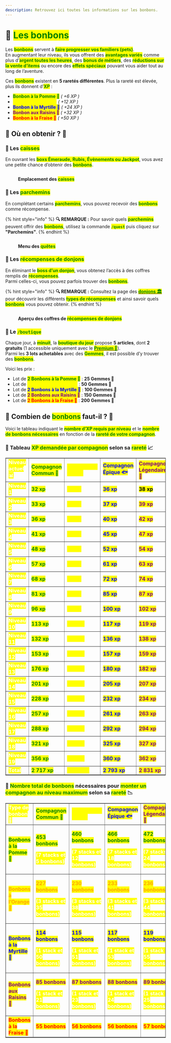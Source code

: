 ```yaml
---
description: Retrouvez ici toutes les informations sur les bonbons.
---
```


# 🍬 <mark style="color:green;">**Les bonbons**</mark>

Les <mark style="color:green;">**bonbons**</mark> servent à <mark style="color:green;">**faire progresser vos familiers (pets)**</mark>.  
En augmentant leur niveau, ils vous offrent des <mark style="color:green;">**avantages variés**</mark> comme plus d’<mark style="color:green;">**argent toutes les heures**</mark>, des <mark style="color:green;">**bonus de métiers**</mark>, des <mark style="color:green;">**réductions sur la vente d’items**</mark> ou encore des <mark style="color:green;">**effets spéciaux**</mark> pouvant vous aider tout au long de l’aventure.  

Ces <mark style="color:green;">**bonbons**</mark> existent en **5 raretés différentes**. Plus la rareté est élevée, plus ils donnent d’<mark style="color:green;">**XP**</mark> :  
* <mark style="color:green;">**Bonbon à la Pomme 🍏**</mark> _( +6 XP )_  
* <mark style="color:yellow;">**Bonbon à l’Orange 🍊**</mark> _( +12 XP )_  
* <mark style="color:blue;">**Bonbon à la Myrtille 🔵**</mark> _( +24 XP )_  
* <mark style="color:purple;">**Bonbon aux Raisins 🍇**</mark> _( +32 XP )_  
* <mark style="color:red;">**Bonbon à la Fraise 🍓**</mark> _( +50 XP )_  

## 💠 Où en obtenir ? 📌

### 🔸 Les <mark style="color:green;">**caisses**</mark>  
En ouvrant les <mark style="color:green;">**boxs Émeraude, Rubis, Évènements ou Jackpot**</mark>, vous avez une petite chance d’obtenir des <mark style="color:green;">**bonbons**</mark>.

<figure><img src="../../.gitbook/assets/Les_Caisses/ApercuCaisses.png" alt=""><figcaption><p><strong>Emplacement des <mark style="color:green;">caisses</mark></strong></p></figcaption></figure>

### 🔸 Les <mark style="color:green;">**parchemins**</mark>  
En complétant certains <mark style="color:green;">**parchemins**</mark>, vous pouvez recevoir des <mark style="color:green;">**bonbons**</mark> comme récompense.  

{% hint style="info" %}
**🔍 REMARQUE :** Pour savoir quels <mark style="color:green;">**parchemins**</mark> peuvent offrir des <mark style="color:green;">**bonbons**</mark>, utilisez la commande <mark style="color:green;">**`/quest`**</mark> puis cliquez sur **"Parchemins"**.
{% endhint %}

<figure><img src="../../.gitbook/assets/Menu/Quest.png" alt=""><figcaption><p><strong>Menu des <mark style="color:green;">quêtes</mark></strong></p></figcaption></figure>

### 🔸 Les <mark style="color:green;">**récompenses de donjons**</mark>  
En éliminant le <mark style="color:green;">**boss d’un donjon**</mark>, vous obtenez l’accès à des coffres remplis de <mark style="color:green;">**récompenses**</mark>.  
Parmi celles-ci, vous pouvez parfois trouver des <mark style="color:green;">**bonbons**</mark>.  

{% hint style="info" %}
**🔍 REMARQUE :** Consultez la page des [<mark style="color:green;">**donjons 🏛️**</mark>](https://wiki.evolucraft.fr/le-gameplay/les-donjons) pour découvrir les différents <mark style="color:green;">**types de récompenses**</mark> et ainsi savoir quels <mark style="color:green;">**bonbons**</mark> vous pouvez obtenir.
{% endhint %}

<figure><img src="../../.gitbook/assets/Les_Donjons/DJ-recompense.png" alt=""><figcaption><p><strong>Aperçu des coffres de <mark style="color:green;">récompenses de donjons</mark></strong></p></figcaption></figure>

### 🔸 Le <mark style="color:green;">**`/boutique`**</mark>  
Chaque jour, à <mark style="color:green;">**minuit**</mark>, la <mark style="color:green;">**boutique du jour**</mark> propose **5 articles**, dont **2 gratuits** (1 accessible uniquement avec le [<mark style="color:green;">**Premium 👑**</mark>](https://wiki.evolucraft.fr/le-gameplay/les-grades#abonnement-premium)).  
Parmi les **3 lots achetables** avec des <mark style="color:green;">**Gemmes**</mark>, il est possible d’y trouver des <mark style="color:green;">**bonbons**</mark>.  

Voici les prix :  
* Lot de <mark style="color:green;">**2 Bonbons à la Pomme 🍏**</mark> : **25 Gemmes 💎**  
* Lot de <mark style="color:yellow;">**2 Bonbons à l’Orange 🍊**</mark> : **50 Gemmes 💎**  
* Lot de <mark style="color:blue;">**2 Bonbons à la Myrtille 🔵**</mark> : **100 Gemmes 💎**  
* Lot de <mark style="color:purple;">**2 Bonbons aux Raisins 🍇**</mark> : **150 Gemmes 💎**  
* Lot de <mark style="color:red;">**2 Bonbons à la Fraise 🍓**</mark> : **200 Gemmes 💎**  

## 💠 Combien de <mark style="color:green;">**bonbons**</mark> faut-il ? 🤔  

Voici le tableau indiquant le <mark style="color:green;">**nombre d’XP requis par niveau**</mark> et le <mark style="color:green;">**nombre de bonbons nécessaires**</mark> en fonction de la <mark style="color:green;">**rareté de votre compagnon**</mark>.  

### 🔸 Tableau <mark style="color:green;">**XP demandée par compagnon**</mark> selon sa <mark style="color:green;">**rareté**</mark> 📈

<table border="1" cellspacing="0" cellpadding="6">
  <tr>
    <td><mark style="color:white;"><strong>Niveau actuel📊</strong></mark></td>
    <td><mark style="color:green;"><strong>Compagnon Commun 🐸</strong></mark></td>
    <td><mark style="color:yellow;"><strong>Compagnon Rare 🐤</strong></mark></td>
    <td><mark style="color:blue;"><strong>Compagnon Épique 🐟</strong></mark></td>
    <td><mark style="color:purple;"><strong>Compagnon Légendaire 👾</strong></mark></td>
    <td><mark style="color:red;"><strong>Compagnon Mythique 🦞</strong></mark></td>
  </tr>
  <tr>
    <td><mark style="color:white;"><strong>Niveau 1</strong></mark></td>
    <td><mark style="color:green;"><strong>32 xp</strong></mark></td>
    <td><mark style="color:yellow;"><strong>34 xp</strong></mark></td>
    <td><mark style="color:blue;"><strong>36 xp</strong></mark></td>
    <td><mark style="color:pruple;"><strong>38 xp</strong></mark></td>
    <td><mark style="color:red;"><strong>40 xp</strong></mark></td>
  </tr>
  <tr>
    <td><mark style="color:white;"><strong>Niveau 2</strong></mark></td>
    <td><mark style="color:green;"><strong>33 xp</strong></mark></td>
    <td><mark style="color:yellow;"><strong>35 xp</strong></mark></td>
    <td><mark style="color:blue;"><strong>37 xp</strong></mark></td>
    <td><mark style="color:purple;"><strong>39 xp</strong></mark></td>
    <td><mark style="color:red;"><strong>41 xp</strong></mark></td>
  </tr>
  <tr>
    <td><mark style="color:white;"><strong>Niveau 3</strong></mark></td>
    <td><mark style="color:green;"><strong>36 xp</strong></mark></td>
    <td><mark style="color:yellow;"><strong>38 xp</strong></mark></td>
    <td><mark style="color:blue;"><strong>40 xp</strong></mark></td>
    <td><mark style="color:purple;"><strong>42 xp</strong></mark></td>
    <td><mark style="color:red;"><strong>44 xp</strong></mark></td>
  </tr>
  <tr>
    <td><mark style="color:white;"><strong>Niveau 4</strong></mark></td>
    <td><mark style="color:green;"><strong>41 xp</strong></mark></td>
    <td><mark style="color:yellow;"><strong>43 xp</strong></mark></td>
    <td><mark style="color:blue;"><strong>45 xp</strong></mark></td>
    <td><mark style="color:purple;"><strong>47 xp</strong></mark></td>
    <td><mark style="color:red;"><strong>49 xp</strong></mark></td>
  </tr>
  <tr>
    <td><mark style="color:white;"><strong>Niveau 5</strong></mark></td>
    <td><mark style="color:green;"><strong>48 xp</strong></mark></td>
    <td><mark style="color:yellow;"><strong>50 xp</strong></mark></td>
    <td><mark style="color:blue;"><strong>52 xp</strong></mark></td>
    <td><mark style="color:purple;"><strong>54 xp</strong></mark></td>
    <td><mark style="color:red;"><strong>56 xp</strong></mark></td>
  </tr>
  <tr>
    <td><mark style="color:white;"><strong>Niveau 6</strong></mark></td>
    <td><mark style="color:green;"><strong>57 xp</strong></mark></td>
    <td><mark style="color:yellow;"><strong>59 xp</strong></mark></td>
    <td><mark style="color:blue;"><strong>61 xp</strong></mark></td>
    <td><mark style="color:purple;"><strong>63 xp</strong></mark></td>
    <td><mark style="color:red;"><strong>65 xp</strong></mark></td>
  </tr>
  <tr>
    <td><mark style="color:white;"><strong>Niveau 7</strong></mark></td>
    <td><mark style="color:green;"><strong>68 xp</strong></mark></td>
    <td><mark style="color:yellow;"><strong>70 xp</strong></mark></td>
    <td><mark style="color:blue;"><strong>72 xp</strong></mark></td>
    <td><mark style="color:purple;"><strong>74 xp</strong></mark></td>
    <td><mark style="color:red;"><strong>76 xp</strong></mark></td>
  </tr>
  <tr>
    <td><mark style="color:white;"><strong>Niveau 8</strong></mark></td>
    <td><mark style="color:green;"><strong>81 xp</strong></mark></td>
    <td><mark style="color:yellow;"><strong>83 xp</strong></mark></td>
    <td><mark style="color:blue;"><strong>85 xp</strong></mark></td>
    <td><mark style="color:purple;"><strong>87 xp</strong></mark></td>
    <td><mark style="color:red;"><strong>89 xp</strong></mark></td>
  </tr>
  <tr>
    <td><mark style="color:white;"><strong>Niveau 9</strong></mark></td>
    <td><mark style="color:green;"><strong>96 xp</strong></mark></td>
    <td><mark style="color:yellow;"><strong>98 xp</strong></mark></td>
    <td><mark style="color:blue;"><strong>100 xp</strong></mark></td>
    <td><mark style="color:purple;"><strong>102 xp</strong></mark></td>
    <td><mark style="color:red;"><strong>104 xp</strong></mark></td>
  </tr>
  <tr>
    <td><mark style="color:white;"><strong>Niveau 10</strong></mark></td>
    <td><mark style="color:green;"><strong>113 xp</strong></mark></td>
    <td><mark style="color:yellow;"><strong>115 xp</strong></mark></td>
    <td><mark style="color:blue;"><strong>117 xp</strong></mark></td>
    <td><mark style="color:purple;"><strong>119 xp</strong></mark></td>
    <td><mark style="color:red;"><strong>121 xp</strong></mark></td>
  </tr>
  <tr>
    <td><mark style="color:white;"><strong>Niveau 11</strong></mark></td>
    <td><mark style="color:green;"><strong>132 xp</strong></mark></td>
    <td><mark style="color:yellow;"><strong>134 xp</strong></mark></td>
    <td><mark style="color:blue;"><strong>136 xp</strong></mark></td>
    <td><mark style="color:purple;"><strong>138 xp</strong></mark></td>
    <td><mark style="color:red;"><strong>140 xp</strong></mark></td>
  </tr>
  <tr>
    <td><mark style="color:white;"><strong>Niveau 12</strong></mark></td>
    <td><mark style="color:green;"><strong>153 xp</strong></mark></td>
    <td><mark style="color:yellow;"><strong>155 xp</strong></mark></td>
    <td><mark style="color:blue;"><strong>157 xp</strong></mark></td>
    <td><mark style="color:purple;"><strong>159 xp</strong></mark></td>
    <td><mark style="color:red;"><strong>161 xp</strong></mark></td>
  </tr>
  <tr>
    <td><mark style="color:white;"><strong>Niveau 13</strong></mark></td>
    <td><mark style="color:green;"><strong>176 xp</strong></mark></td>
    <td><mark style="color:yellow;"><strong>178 xp</strong></mark></td>
    <td><mark style="color:blue;"><strong>180 xp</strong></mark></td>
    <td><mark style="color:purple;"><strong>182 xp</strong></mark></td>
    <td><mark style="color:red;"><strong>184 xp</strong></mark></td>
  </tr>
  <tr>
    <td><mark style="color:white;"><strong>Niveau 14</strong></mark></td>
    <td><mark style="color:green;"><strong>201 xp</strong></mark></td>
    <td><mark style="color:yellow;"><strong>203 xp</strong></mark></td>
    <td><mark style="color:blue;"><strong>205 xp</strong></mark></td>
    <td><mark style="color:purple;"><strong>207 xp</strong></mark></td>
    <td><mark style="color:red;"><strong>209 xp</strong></mark></td>
  </tr>
  <tr>
    <td><mark style="color:white;"><strong>Niveau 15</strong></mark></td>
    <td><mark style="color:green;"><strong>228 xp</strong></mark></td>
    <td><mark style="color:yellow;"><strong>230 xp</strong></mark></td>
    <td><mark style="color:blue;"><strong>232 xp</strong></mark></td>
    <td><mark style="color:purple;"><strong>234 xp</strong></mark></td>
    <td><mark style="color:red;"><strong>236 xp</strong></mark></td>
  </tr>
  <tr>
    <td><mark style="color:white;"><strong>Niveau 16</strong></mark></td>
    <td><mark style="color:green;"><strong>257 xp</strong></mark></td>
    <td><mark style="color:yellow;"><strong>259 xp</strong></mark></td>
    <td><mark style="color:blue;"><strong>261 xp</strong></mark></td>
    <td><mark style="color:purple;"><strong>263 xp</strong></mark></td>
    <td><mark style="color:red;"><strong>265 xp</strong></mark></td>
  </tr>
  <tr>
    <td><mark style="color:white;"><strong>Niveau 17</strong></mark></td>
    <td><mark style="color:green;"><strong>288 xp</strong></mark></td>
    <td><mark style="color:yellow;"><strong>290 xp</strong></mark></td>
    <td><mark style="color:blue;"><strong>292 xp</strong></mark></td>
    <td><mark style="color:purple;"><strong>294 xp</strong></mark></td>
    <td><mark style="color:red;"><strong>296 xp</strong></mark></td>
  </tr>
  <tr>
    <td><mark style="color:white;"><strong>Niveau 18</strong></mark></td>
    <td><mark style="color:green;"><strong>321 xp</strong></mark></td>
    <td><mark style="color:yellow;"><strong>323 xp</strong></mark></td>
    <td><mark style="color:blue;"><strong>325 xp</strong></mark></td>
    <td><mark style="color:purple;"><strong>327 xp</strong></mark></td>
    <td><mark style="color:red;"><strong>329 xp</strong></mark></td>
  </tr>
  <tr>
    <td><mark style="color:white;"><strong>Niveau 19</strong></mark></td>
    <td><mark style="color:green;"><strong>356 xp</strong></mark></td>
    <td><mark style="color:yellow;"><strong>358 xp</strong></mark></td>
    <td><mark style="color:blue;"><strong>360 xp</strong></mark></td>
    <td><mark style="color:purple;"><strong>362 xp</strong></mark></td>
    <td><mark style="color:red;"><strong>364 xp</strong></mark></td>
  </tr>
  <tr>
    <td><mark style="color:white;"><strong>Total</strong></mark></td>
    <td><mark style="color:green;"><strong>2 717 xp</strong></mark></td>
    <td><mark style="color:yellow;"><strong>2 755 xp</strong></mark></td>
    <td><mark style="color:blue;"><strong>2 793 xp</strong></mark></td>
    <td><mark style="color:purple;"><strong>2 831 xp</strong></mark></td>
    <td><mark style="color:red;"><strong>2 869 xp</strong></mark></td>
  </tr>
</table>

### 🔸 <mark style="color:green;">**Nombre total de bonbons**</mark> nécessaires pour <mark style="color:green;">**monter un compagnon au niveau maximum**</mark> selon sa <mark style="color:green;">**rareté**</mark> 📉
<table border="1" cellspacing="0" cellpadding="6">
  <tr>
    <td><mark style="color:white;"><strong>Type de bonbon 🍬 </strong></mark></td>
    <td><mark style="color:green;"><strong>Compagnon Commun 🐸</strong></mark></td>
    <td><mark style="color:yellow;"><strong>Compagnon Rare 🐤</strong></mark></td>
    <td><mark style="color:blue;"><strong>Compagnon Épique 🐟</strong></mark></td>
    <td><mark style="color:purple;"><strong>Compagnon Légendaire 👾</strong></mark></td>
    <td><mark style="color:red;"><strong>Compagnon Mythique 🦞</strong></mark></td>
  </tr>
  <tr>
    <td><mark style="color:green;"><strong>Bonbons à la Pomme 🍏</strong></mark></td>
    <td>
     <p><mark style="color:green;"><strong>453 bonbons</strong></mark></p>
     <p><mark style="color:white;"><strong>(7 stacks et 5 bonbons)</strong></mark></p>
    </td>
    <td>
     <p><mark style="color:green;"><strong>460 bonbons</strong></mark></p>
     <p><mark style="color:white;"><strong>(7 stacks et 12 bonbons)</strong></mark></p>
    </td>
    <td>
     <p><mark style="color:green;"><strong>466 bonbons</strong></mark></p>
     <p><mark style="color:white;"><strong>(7 stacks et 18 bonbons)</strong></mark></p>
    </td>
    <td>
     <p><mark style="color:green;"><strong>472 bonbons</strong></mark></p>
     <p><mark style="color:white;"><strong>(7 stacks et 24 bonbons)</strong></mark></p>
    </td>
    <td>
     <p><mark style="color:green;"><strong>479 bonbons</strong></mark></p>
     <p><mark style="color:white;"><strong>(7 stacks et 31 bonbons)</strong></mark></p>
    </td>
  </tr>
  <tr>
    <td><mark style="color:orange;"><strong>Bonbons à l’Orange 🍊</strong></mark></td>
    <td>
     <p><mark style="color:orange;"><strong>227 bonbons</strong></mark></p>
     <p><mark style="color:white;"><strong>(3 stacks et 35 bonbons)</strong></mark></p>
    </td>
    <td>
     <p><mark style="color:orange;"><strong>230 bonbons</strong></mark></p>
     <p><mark style="color:white;"><strong>(3 stacks et 38 bonbons)</strong></mark></p>
    </td>
    <td>
     <p><mark style="color:orange;"><strong>233 bonbons</strong></mark></p>
     <p><mark style="color:white;"><strong>(3 stacks et 41 bonbons)</strong></mark></p>
    </td>
    <td>
     <p><mark style="color:orange;"><strong>236 bonbons</strong></mark></p>
     <p><mark style="color:white;"><strong>(3 stacks et 44 bonbons)</strong></mark></p>
    </td>
    <td>
     <p><mark style="color:orange;"><strong>240 bonbons</strong></mark></p>
     <p><mark style="color:white;"><strong>(3 stacks et 48 bonbons)</strong></mark></p>
    </td>
  </tr>
  <tr>
    <td><mark style="color:blue;"><strong>Bonbons à la Myrtille 🔵</strong></mark></td>
    <td>
     <p><mark style="color:blue;"><strong>114 bonbons</strong></mark></p>
     <p><mark style="color:white;"><strong>(1 stack et 50 bonbons)</strong></mark></p>
    </td>
    <td>
     <p><mark style="color:blue;"><strong>115 bonbons</strong></mark></p>
     <p><mark style="color:white;"><strong>(1 stack et 51 bonbons)</strong></mark></p>
    </td>
    <td>
     <p><mark style="color:blue;"><strong>117 bonbons</strong></mark></p>
     <p><mark style="color:white;"><strong>(1 stack et 53 bonbons)</strong></mark></p>
    </td>
    <td>
     <p><mark style="color:blue;"><strong>119 bonbons</strong></mark></p>
     <p><mark style="color:white;"><strong>(1 stack et 55 bonbons)</strong></mark></p>
    </td>
    <td>
     <p><mark style="color:blue;"><strong>120 bonbons</strong></mark></p>
     <p><mark style="color:white;"><strong>(1 stack et 56 bonbons)</strong></mark></p>
    </td>
  </tr>
  <tr>
    <td><mark style="color:purple;"><strong>Bonbons aux Raisins 🍇</strong></mark></td>
    <td>
     <p><mark style="color:purple;"><strong>85 bonbons</strong></mark></p>
     <p><mark style="color:white;"><strong>(1 stack et 21 bonbons)</strong></mark></p>
    </td>
    <td>
     <p><mark style="color:purple;"><strong>87 bonbons</strong></mark></p>
     <p><mark style="color:white;"><strong>(1 stack et 23 bonbons)</strong></mark></p>
    </td>
    <td>
     <p><mark style="color:purple;"><strong>88 bonbons</strong></mark></p>
     <p><mark style="color:white;"><strong>(1 stack et 24 bonbons)</strong></mark></p>
    </td>
    <td>
     <p><mark style="color:purple;"><strong>89 bonbons</strong></mark></p>
     <p><mark style="color:white;"><strong>(1 stack et 25 bonbons)</strong></mark></p>
    </td>
    <td>
     <p><mark style="color:purple;"><strong>90 bonbons</strong></mark></p>
     <p><mark style="color:white;"><strong>(1 stack et 26 bonbons)</strong></mark></p>
    </td>
  </tr>
  <tr>
    <td><mark style="color:red;"><strong>Bonbons à la Fraise 🍓</strong></mark></td>
    <td><mark style="color:red;"><strong>55 bonbons</strong></mark></td>
    <td><mark style="color:red;"><strong>56 bonbons</strong></mark></td>
    <td><mark style="color:red;"><strong>56 bonbons</strong></mark></td>
    <td><mark style="color:red;"><strong>57 bonbons</strong></mark></td>
    <td><mark style="color:red;"><strong>58 bonbons</strong></mark></td>
  </tr>
</table>
